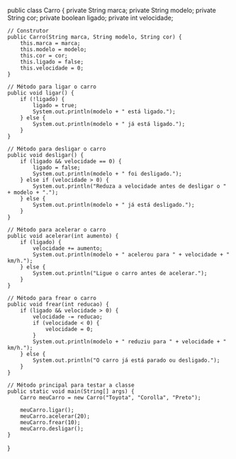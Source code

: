 

public class Carro {
    private String marca;
    private String modelo;
    private String cor;
    private boolean ligado;
    private int velocidade;

    // Construtor
    public Carro(String marca, String modelo, String cor) {
        this.marca = marca;
        this.modelo = modelo;
        this.cor = cor;
        this.ligado = false;
        this.velocidade = 0;
    }

    // Método para ligar o carro
    public void ligar() {
        if (!ligado) {
            ligado = true;
            System.out.println(modelo + " está ligado.");
        } else {
            System.out.println(modelo + " já está ligado.");
        }
    }

    // Método para desligar o carro
    public void desligar() {
        if (ligado && velocidade == 0) {
            ligado = false;
            System.out.println(modelo + " foi desligado.");
        } else if (velocidade > 0) {
            System.out.println("Reduza a velocidade antes de desligar o " + modelo + ".");
        } else {
            System.out.println(modelo + " já está desligado.");
        }
    }

    // Método para acelerar o carro
    public void acelerar(int aumento) {
        if (ligado) {
            velocidade += aumento;
            System.out.println(modelo + " acelerou para " + velocidade + " km/h.");
        } else {
            System.out.println("Ligue o carro antes de acelerar.");
        }
    }

    // Método para frear o carro
    public void frear(int reducao) {
        if (ligado && velocidade > 0) {
            velocidade -= reducao;
            if (velocidade < 0) {
                velocidade = 0;
            }
            System.out.println(modelo + " reduziu para " + velocidade + " km/h.");
        } else {
            System.out.println("O carro já está parado ou desligado.");
        }
    }

    // Método principal para testar a classe
    public static void main(String[] args) {
        Carro meuCarro = new Carro("Toyota", "Corolla", "Preto");

        meuCarro.ligar();
        meuCarro.acelerar(20);
        meuCarro.frear(10);
        meuCarro.desligar();
    }
}


 